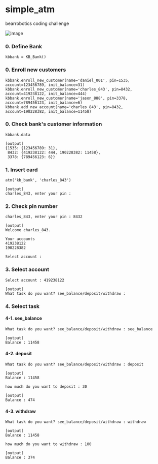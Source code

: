 # simple_atm
bearrobotics coding challenge

![image](https://user-images.githubusercontent.com/25517592/164886558-9c8e595e-6222-4ac3-9cdf-2bbbaff44051.png)


### 0. Define Bank
~~~
kbbank = KB_Bank()
~~~
### 0. Enroll new customers
~~~
kbbank.enroll_new_customer(name='daniel_001', pin=1535, account=123456789, init_balance=31)
kbbank.enroll_new_customer(name='charles_843', pin=8432, account=419238122, init_balance=444)
kbbank.enroll_new_customer(name='jason_888', pin=3378, account=789456123, init_balance=6)
kbbank.add_new_account(name='charles_843', pin=8432, account=190228382, init_balance=11458)
~~~
### 0. Check bank's customer information
~~~
kbbank.data
~~~
~~~
[output]
{1535: {123456789: 31},
 8432: {419238122: 444, 190228382: 11458},
 3378: {789456123: 6}}
~~~
### 1. Insert card
~~~
atm('kb_bank', 'charles_843')
~~~
~~~
[output]
charles_843, enter your pin : 
~~~
### 2. Check pin number
~~~
charles_843, enter your pin : 8432
~~~
~~~
[output]
Welcome charles_843.

Your accounts
419238122
190228382

Select account : 
~~~
### 3. Select account
~~~
Select account : 419238122
~~~
~~~
[output]
What task do you want? see_balance/deposit/withdraw : 
~~~
### 4. Select task
#### 4-1. see_balance
~~~
What task do you want? see_balance/deposit/withdraw : see_balance
~~~
~~~
[output]
Balance : 11458
~~~

#### 4-2. deposit
~~~
What task do you want? see_balance/deposit/withdraw : deposit
~~~
~~~
[output]
Balance : 11458
~~~
~~~
how much do you want to deposit : 30
~~~
~~~
[output]
Balance : 474
~~~

#### 4-3. withdraw
~~~
What task do you want? see_balance/deposit/withdraw : withdraw
~~~
~~~
[output]
Balance : 11458
~~~
~~~
how much do you want to withdraw : 100
~~~
~~~
[output]
Balance : 374
~~~
